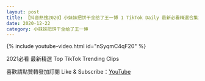 ```yaml
---
layout: post
title: 【抖音熱搜2020】小妹妹把饼干全给了王一博 1 TikTok Daily 最新必看精選合集2020 12 22
date: 2020-12-22
category: 小妹妹把饼干全给了王一博
---
```


{% include youtube-video.html id="nSyqmC4qF20" %}

2021必看 最新精選 Top TikTok Trending Clips

喜歡請點贊轉發加訂閱 Like & Subscribe：[YouTube](https://www.youtube.com/channel/UCAoR7VcanIPd04uEq_GIylA/videos)

